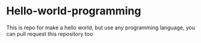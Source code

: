 # Hello-world-programming
This is repo for make a hello world, but use any programming language, you can pull request this repository too

